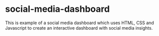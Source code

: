 # social-media-dashboard
This is example of a social media dashboard which uses HTML, CSS and Javascript to create an interactive dashboard with social media insights.
